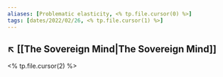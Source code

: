 ```yaml
---
aliases: [Problematic elasticity, <% tp.file.cursor(0) %>]
tags: [dates/2022/02/26, <% tp.file.cursor(1) %>]
---
```

↖️ [[The Sovereign Mind|The Sovereign Mind]]
---
 
<% tp.file.cursor(2) %>